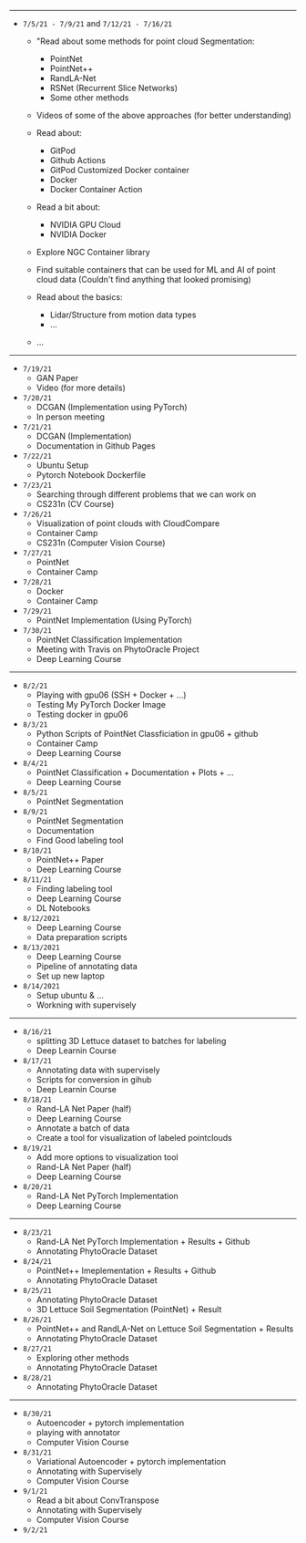 <hr>

- `7/5/21 - 7/9/21` and `7/12/21 - 7/16/21`
    - "Read about some methods for point cloud Segmentation:
        - PointNet
        - PointNet++
        - RandLA-Net
        - RSNet (Recurrent Slice Networks)
        - Some other methods 

    - Videos of some of the above approaches (for better understanding)

    - Read about:
        - GitPod
        - Github Actions
        - GitPod Customized Docker container
        - Docker
        - Docker Container Action

    - Read a bit about:
        - NVIDIA GPU Cloud
        - NVIDIA Docker

    - Explore NGC Container library
    - Find suitable containers that can be used for ML and AI of point cloud data (Couldn't find anything that looked promising)

    - Read about the basics:
        - Lidar/Structure from motion data types
        - ...

    - ...

---

- `7/19/21`
    - GAN Paper
    - Video (for more details)
- `7/20/21`
    - DCGAN (Implementation using PyTorch)
    - In person meeting
- `7/21/21`
    - DCGAN (Implementation)
    - Documentation in Github Pages
- `7/22/21`
    - Ubuntu Setup
    - Pytorch Notebook Dockerfile
- `7/23/21`
    - Searching through different problems that we can work on
    - CS231n (CV Course)
- `7/26/21`
    - Visualization of point clouds with CloudCompare
    - Container Camp
    - CS231n (Computer Vision Course)
- `7/27/21`
    - PointNet
    - Container Camp
- `7/28/21`
    - Docker
    - Container Camp
- `7/29/21`
    - PointNet Implementation (Using PyTorch)
- `7/30/21`
    - PointNet Classification Implementation 
    - Meeting with Travis on PhytoOracle Project 
    - Deep Learning Course

---

- `8/2/21`
    - Playing with gpu06 (SSH + Docker + ...) 
    - Testing My PyTorch Docker Image 
    - Testing docker in gpu06
- `8/3/21`
    - Python Scripts of PointNet Classficiation in gpu06 + github 
    - Container Camp 
    - Deep Learning Course
- `8/4/21`
    - PointNet Classification + Documentation + Plots + ... 
    - Deep Learning Course
- `8/5/21`
    - PointNet Segmentation
- `8/9/21`
    - PointNet Segmentation 
    - Documentation 
    - Find Good labeling tool
- `8/10/21`
    - PointNet++ Paper 
    - Deep Learning Course
- `8/11/21`
    - Finding labeling tool 
    - Deep Learning Course 
    - DL Notebooks
- `8/12/2021`
    - Deep Learning Course
    - Data preparation scripts
- `8/13/2021`
    - Deep Learning Course
    - Pipeline of annotating data
    - Set up new laptop
- `8/14/2021`
    - Setup ubuntu & ...
    - Workning with supervisely

---

- `8/16/21`
    - splitting 3D Lettuce dataset to batches for labeling
    - Deep Learnin Course 
- `8/17/21`
    - Annotating data with supervisely
    - Scripts for conversion in gihub
    - Deep Learnin Course 
- `8/18/21`
    - Rand-LA Net Paper (half)
    - Deep Learning Course
    - Annotate a batch of data
    - Create a tool for visualization of labeled pointclouds 
- `8/19/21`
    - Add more options to visualization tool
    - Rand-LA Net Paper (half)
    - Deep Learning Course
- `8/20/21`
    - Rand-LA Net PyTorch Implementation
    - Deep Learning Course
    
---

- `8/23/21`
    - Rand-LA Net PyTorch Implementation + Results + Github
    - Annotating PhytoOracle Dataset 
- `8/24/21`
    - PointNet++ Imeplementation + Results + Github
    - Annotating PhytoOracle Dataset 
- `8/25/21`
    - Annotating PhytoOracle Dataset
    - 3D Lettuce Soil Segmentation (PointNet) + Result
- `8/26/21`
    - PointNet++ and RandLA-Net on Lettuce Soil Segmentation + Results
    - Annotating PhytoOracle Dataset 
- `8/27/21`
    - Exploring other methods
    - Annotating PhytoOracle Dataset
- `8/28/21`
    - Annotating PhytoOracle Dataset

---

- `8/30/21`
    - Autoencoder + pytorch implementation
    - playing with annotator
    - Computer Vision Course
- `8/31/21`
    - Variational Autoencoder + pytorch implementation
    - Annotating with Supervisely
    - Computer Vision Course 
- `9/1/21`
    - Read a bit about ConvTranspose
    - Annotating with Supervisely
    - Computer Vision Course
- `9/2/21`
